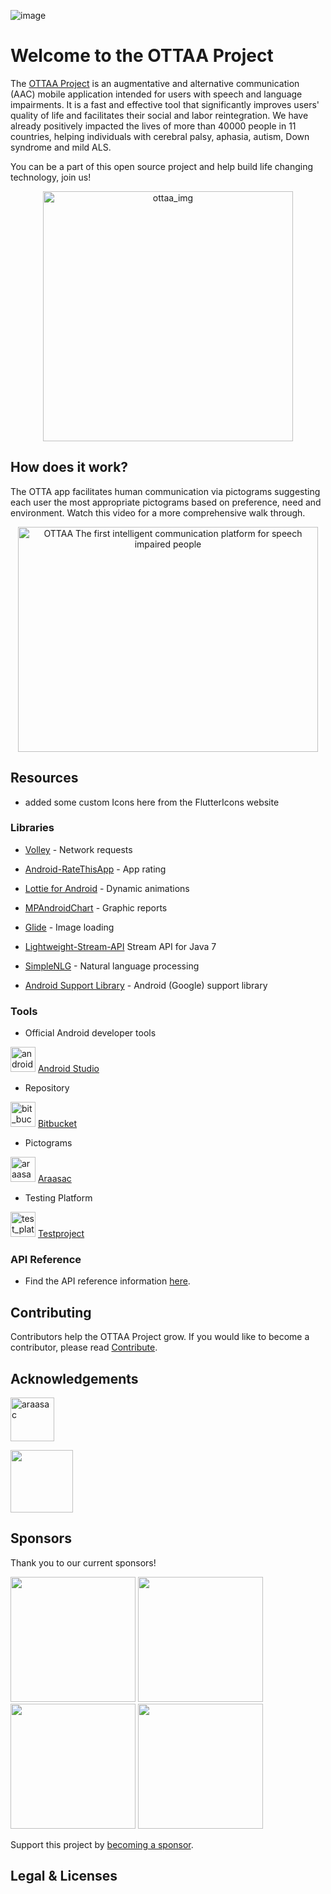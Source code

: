 ![image](https://ottaaproject.com/img/ottaa-project.svg)

# Welcome to the OTTAA Project #

The [OTTAA Project](https://www.ottaaproject.com/) is an augmentative and alternative communication (AAC) mobile application intended for users with speech and language impairments. It is a fast and effective tool that significantly improves users' quality of life and facilitates their social and labor reintegration. We have already positively impacted the lives of more than 40000 people in 11 countries, helping individuals with cerebral palsy, aphasia, autism, Down syndrome and mild ALS.

You can be a part of this open source project and help build life changing technology, join us!
<p align="center">
<img src="https://github.com/VicColombo/ottaa_project_flutter/blob/master/public/images/ottaa_project/ARG_VENTURE_OTTAA%20(1%20of%201)-36.jpg" alt="ottaa_img" width="400"/>
</p>

## How does it work?

The OTTA app facilitates human communication via pictograms suggesting each user the most appropriate pictograms based on preference, need and environment. Watch this video for a more comprehensive walk through. 

<p align="center">
<a href="https://www.youtube.com/watch?v=nQZRzBOWD-c"><img src="https://img.youtube.com/vi/nQZRzBOWD-c.jpg" alt="OTTAA The first intelligent communication platform for speech impaired people" width="480" height="360"></a>
</p>

## Resources

* added some custom Icons here from the FlutterIcons website

### Libraries

  * [Volley](https://github.com/google/volley) - Network requests

  * [Android-RateThisApp](https://github.com/kobakei/Android-RateThisApp) - App rating

  * [Lottie for Android](https://github.com/airbnb/lottie-android) - Dynamic animations

  * [MPAndroidChart](https://github.com/PhilJay/MPAndroidChart) - Graphic reports

  * [Glide](https://github.com/bumptech/glide) - Image loading

  * [Lightweight-Stream-API](https://github.com/aNNiMON/Lightweight-Stream-API) Stream API for Java 7

  * [SimpleNLG](https://github.com/simplenlg/simplenlg) - Natural language processing

  * [Android Support Library](https://developer.android.com) - Android (Google) support library


### Tools

* Official Android developer tools

<img src="https://github.com/VicColombo/ottaa_project_flutter/blob/master/public/images/tools_libraries/android_studio" alt="android_dev" width="40" height="40"/> [Android Studio](https://developer.android.com/studio)

* Repository

<img src="https://github.com/VicColombo/ottaa_project_flutter/blob/master/public/images/tools_libraries/bit_bucket.png" alt="bit_bucket" width="40" height="40"/> [Bitbucket](https://bitbucket.org)

* Pictograms

<img src="https://github.com/VicColombo/ottaa_project_flutter/blob/master/public/images/tools_libraries/araasac.png" alt="araasac" width="40" height="40"/> [Araasac](http://arasaac.org/)

* Testing Platform

<img src="https://github.com/VicColombo/ottaa_project_flutter/blob/master/public/images/tools_libraries/test_project.png" alt="test_platform" width="40" height="40"/> [Testproject](http://testproject.io)


### API Reference
 * Find the API reference information [here](https://ottaaproject.com/javadoc).

## Contributing

Contributors help the OTTAA Project grow. If you would like to become a contributor, please read [Contribute](CONTRIBUTING.md).


## Acknowledgements

<p float="left">
 <a href="https://arasaac.org/"><img src="https://github.com/VicColombo/ottaa_project_flutter/blob/master/public/images/tools_libraries/araasac.png" alt="araasac" width="70" height="70" [Araasac](http://arasaac.org/) ></a> 
 
 <a href="https://globalsymbols.com/"><img src="https://github.com/VicColombo/ottaa_project_flutter/blob/master/public/images/global_symbols.svg" width="100"></a>
</p>


## Sponsors

Thank you to our current sponsors!

<p float="left">
 <a href="https://www.unicef.org/"><img src="https://github.com/VicColombo/ottaa_project_flutter/blob/master/public/images/sponsors/UNICEF_logo_2016.png" width="200"></a>
 <a href="https://startupchile.org/en/"><img src="https://github.com/VicColombo/ottaa_project_flutter/blob/master/public/images/sponsors/startup_chile.jpg" width="200"></a>
 <a href="https://www.expo2020dubai.com/en"><img src="https://github.com/VicColombo/ottaa_project_flutter/blob/master/public/images/sponsors/EXPO_2020_Dubai_logo.png" width="200" width="200"></a>
 <a href="https://katapult.vc/startups/accelerators/"><img src="https://github.com/VicColombo/ottaa_project_flutter/blob/master/public/images/sponsors/katapult_accelerator.png" width="200"></a>

</p>

Support this project by [becoming a sponsor](https://www.ottaaproject.com/support-ottaa-project.php).

## Legal & Licenses






